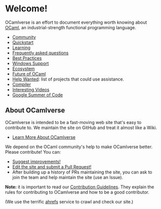 # Welcome!

OCamlverse is an effort to document everything worth knowing about
[OCaml](http://www.ocaml.org/), an industrial-strength
functional programming language.

* [Community](content/community.md)
* [Quickstart](content/quickstart.md)
* [Learning](content/learning.md)
* [Frequently asked questions](content/faq.md)
* [Best Practices](content/best_practices.md)
* [Windows Support](content/windows_support.md)
* [Ecosystem](content/ecosystem.md)
* [Future of OCaml](content/future_ocaml.md)
* [Help Wanted](content/help_wanted.md):
list of projects that could use assistance.
* [Compiler](content/compiler.md)
* [Interesting Videos](content/video.md)
* [Google Summer of Code](content/gsoc.md)

## About OCamlverse

OCamlverse is intended to be a fast-moving web site that's easy to
contribute to. We maintain the site on GitHub and treat it almost like
a Wiki.

* [Learn More About OCamlverse](content/about.md)

We depend on the OCaml community's help to make OCamlverse better.
Please contribute! You can:

* [Suggest improvements!](https://github.com/OCamlverse/ocamlverse.github.io/issues)
* [Edit the site and submit a Pull Request!](https://github.com/OCamlverse/ocamlverse.github.io/pulls)
* After building up a history of PRs maintaining the site, you can ask to join the team and help maintain the site (use an Issue).

**Note:** it is important to read our [Contribution Guidelines](content/contrib.md).
They explain the rules for contributing to OCamlverse and how to be a
good contributor.

(We use the terrific [ahrefs](https://ahrefs.com) service to crawl and check our site.)
